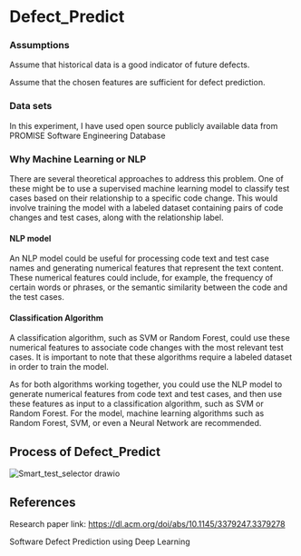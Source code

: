 # Defect_Predict

### Assumptions 
Assume that historical data is a good indicator of future defects.

Assume that the chosen features are sufficient for defect prediction.

### Data sets

In this experiment, I have used open source publicly available data from PROMISE Software Engineering Database

### Why Machine Learning or NLP

There are several theoretical approaches to address this problem. One of these might be to use a supervised machine learning model to classify test cases based on their relationship to a specific code change. This would involve training the model with a labeled dataset containing pairs of code changes and test cases, along with the relationship label.

#### NLP model
An NLP model could be useful for processing code text and test case names and generating numerical features that represent the text content. These numerical features could include, for example, the frequency of certain words or phrases, or the semantic similarity between the code and the test cases.

#### Classification Algorithm
A classification algorithm, such as SVM or Random Forest, could use these numerical features to associate code changes with the most relevant test cases. It is important to note that these algorithms require a labeled dataset in order to train the model.


As for both algorithms working together, you could use the NLP model to generate numerical features from code text and test cases, and then use these features as input to a classification algorithm, such as SVM or Random Forest. 
For the model, machine learning algorithms such as Random Forest, SVM, or even a Neural Network are recommended.

## Process of Defect_Predict
![Smart_test_selector drawio](https://github.com/Sandara-Git/Defect_Predict/assets/140485221/db004b8c-2b94-41b1-be07-eabbeb88e257)

## References
 Research paper link: https://dl.acm.org/doi/abs/10.1145/3379247.3379278

 Software Defect Prediction using Deep Learning
